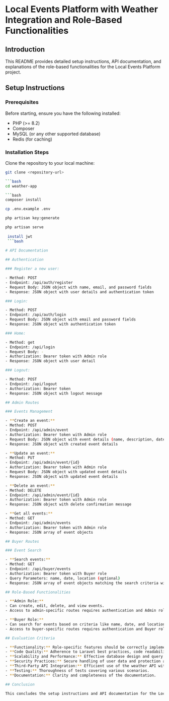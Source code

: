 # Local Events Platform with Weather Integration and Role-Based Functionalities

## Introduction

This README provides detailed setup instructions, API documentation, and explanations of the role-based functionalities for the Local Events Platform project.

## Setup Instructions

### Prerequisites

Before starting, ensure you have the following installed:

- PHP (>= 8.2)
- Composer
- MySQL (or any other supported database)
- Redis (for caching)

### Installation Steps

 Clone the repository to your local machine:

   ```bash
   git clone <repository-url>

   ```bash
   cd weather-app

   ```bash
   composer install

   cp .env.example .env

   php artisan key:generate

   php artisan serve
    
    install jwt
    ```bash
    
   # API Documentation

## Authentication

### Register a new user:

- Method: POST
- Endpoint: /api/auth/register
- Request Body: JSON object with name, email, and password fields
- Response: JSON object with user details and authentication token

### Login:

- Method: POST
- Endpoint: /api/auth/login
- Request Body: JSON object with email and password fields
- Response: JSON object with authentication token

### Home:

- Method: get
- Endpoint: /api/login
- Request Body: -
- Authorization: Bearer token with Admin role
- Response: JSON object with user detail

### Logout:

- Method: POST
- Endpoint: /api/logout
- Authorization: Bearer token
- Response: JSON object with logout message

## Admin Routes

### Events Management

- **Create an event:**
  - Method: POST
  - Endpoint: /api/admin/event
  - Authorization: Bearer token with Admin role
  - Request Body: JSON object with event details (name, description, date, location)
  - Response: JSON object with created event details

- **Update an event:**
  - Method: PUT
  - Endpoint: /api/admin/event/{id}
  - Authorization: Bearer token with Admin role
  - Request Body: JSON object with updated event details
  - Response: JSON object with updated event details

- **Delete an event:**
  - Method: DELETE
  - Endpoint: /api/admin/event/{id}
  - Authorization: Bearer token with Admin role
  - Response: JSON object with delete confirmation message

- **Get all events:**
  - Method: GET
  - Endpoint: /api/admin/events
  - Authorization: Bearer token with Admin role
  - Response: JSON array of event objects

## Buyer Routes

### Event Search

- **Search events:**
  - Method: GET
  - Endpoint: /api/buyer/events
  - Authorization: Bearer token with Buyer role
  - Query Parameters: name, date, location (optional)
  - Response: JSON array of event objects matching the search criteria with average tempreture

## Role-Based Functionalities

- **Admin Role:**
  - Can create, edit, delete, and view events.
  - Access to admin-specific routes requires authentication and Admin role.

- **Buyer Role:**
  - Can search for events based on criteria like name, date, and location.
  - Access to buyer-specific routes requires authentication and Buyer role.

## Evaluation Criteria

- **Functionality:** Role-specific features should be correctly implemented and functional.
- **Code Quality:** Adherence to Laravel best practices, code readability, and maintainability.
- **Scalability and Performance:** Effective database design and query optimization.
- **Security Practices:** Secure handling of user data and protection against common vulnerabilities.
- **Third-Party API Integration:** Efficient use of the weather API with proper error handling.
- **Testing:** Thoroughness of tests covering various scenarios.
- **Documentation:** Clarity and completeness of the documentation.

## Conclusion

This concludes the setup instructions and API documentation for the Local Events Platform. If you have any further questions or issues, please don't hesitate to reach out to the project maintainers. Thank you for using our platform!

